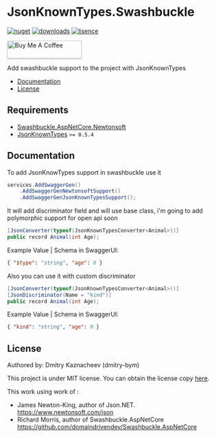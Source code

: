 # JsonKnownTypes.Swashbuckle

[![nuget](https://img.shields.io/nuget/v/JsonKnownTypes.Swashbuckle?style=flat-square)](https://www.nuget.org/packages/JsonKnownTypes.Swashbuckle)
[![downloads](https://img.shields.io/nuget/dt/JsonKnownTypes.Swashbuckle?style=flat-square)](https://www.nuget.org/packages/JsonKnownTypes.Swashbuckle)
[![lisence](https://img.shields.io/badge/lisence-MIT-green?style=flat-square)](https://github.com/dmitry-bym/JsonKnownTypes.Swashbuckle/blob/main/LICENSE)

<a href="https://www.buymeacoffee.com/dmitry.bym" target="_blank"><img src="https://www.buymeacoffee.com/assets/img/custom_images/yellow_img.png" alt="Buy Me A Coffee" style="height: 41px !important;width: 174px !important;box-shadow: 0px 3px 2px 0px rgba(190, 190, 190, 0.5) !important;-webkit-box-shadow: 0px 3px 2px 0px rgba(190, 190, 190, 0.5) !important;" ></a>

Add swashbuckle support to the project with JsonKnownTypes

- [Documentation](#Documentation)
- [License](#License)

## Requirements
- [Swashbuckle.AspNetCore.Newtonsoft](https://github.com/domaindrivendev/Swashbuckle.AspNetCore)
- [JsonKnownTypes](https://github.com/dmitry-bym/JsonKnownTypes) `>= 0.5.4`



## Documentation
To add JsonKnowTypes support in swashbuckle use it
```c#        
services.AddSwaggerGen()
    .AddSwaggerGenNewtonsoftSupport()
    .AddSwaggerGenJsonKnownTypesSupport();
```

It will add discriminator field and will use base class, i'm going to add polymorphic support for open api soon
```c#
[JsonConverter(typeof(JsonKnownTypesConverter<Animal>))]
public record Animal(int Age);
```
Example Value | Schema in SwaggerUI:
```json
{ "$type": "string", "age": 0 }
```

Also you can use it with custom discriminator
```c#
[JsonConverter(typeof(JsonKnownTypesConverter<Animal>))]
[JsonDiscriminator(Name = "kind")]
public record Animal(int Age);
```
Example Value | Schema in SwaggerUI:
```json
{ "kind": "string", "age": 0 }
```

## License

Authored by: Dmitry Kaznacheev (dmitry-bym)

This project is under MIT license. You can obtain the license copy [here](https://github.com/dmitry-bym/JsonKnownTypes.Swashbuckle/blob/main/LICENSE).

This work using work of :
 - James Newton-King, author of Json.NET. https://www.newtonsoft.com/json
 - Richard Morris, author of Swashbuckle.AspNetCore https://github.com/domaindrivendev/Swashbuckle.AspNetCore
